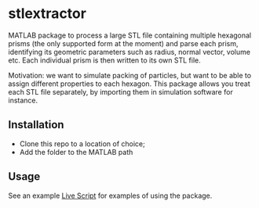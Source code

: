 # stlextractor

MATLAB package to process a large STL file containing multiple hexagonal prisms 
(the only supported form at the moment) and parse each prism, identifying its geometric
parameters such as radius, normal vector, volume etc. Each individual prism is then written
to its own STL file.

Motivation: we want to simulate packing of particles, but want to be able to assign different 
properties to each hexagon. This package allows you treat each STL file separately, by importing them 
in simulation software for instance.

## Installation

- Clone this repo to a location of choice;
- Add the folder to the MATLAB path

## Usage

See an example [Live Script](./docs/tutorials/Tutorial1_Extract.mlx) for examples of using
the package.
